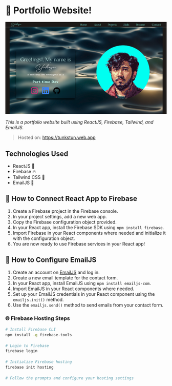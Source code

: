 # 💼 Portfolio Website!

<p align="center">
  <img width="700" src="https://github.com/TUNKSTUN/tunkstun1/blob/master/portfolio.png" alt="Portfolio Demo">
</p>

*This is a portfolio website built using ReactJS, Firebase, Tailwind, and EmailJS.* 
> Hosted on: https://tunkstun.web.app

## Technologies Used 

- ReactJS 🚀
- Firebase 🔥
- Tailwind CSS 🎨
- EmailJS 📧

## 📝 How to Connect React App to Firebase

1. Create a Firebase project in the Firebase console.
2. In your project settings, add a new web app.
3. Copy the Firebase configuration object provided.
4. In your React app, install the Firebase SDK using `npm install firebase`.
5. Import Firebase in your React components where needed and initialize it with the configuration object.
6. You are now ready to use Firebase services in your React app!

## 📝 How to Configure EmailJS

1. Create an account on [EmailJS](https://www.emailjs.com/) and log in.
2. Create a new email template for the contact form.
3. In your React app, install EmailJS using `npm install emailjs-com`.
4. Import EmailJS in your React components where needed.
5. Set up your EmailJS credentials in your React component using the `emailjs.init()` method.
6. Use the `emailjs.send()` method to send emails from your contact form.

### 🌐 Firebase Hosting Steps

```bash
# Install Firebase CLI
npm install -g firebase-tools

# Login to Firebase
firebase login

# Initialize Firebase hosting
firebase init hosting

# Follow the prompts and configure your hosting settings
